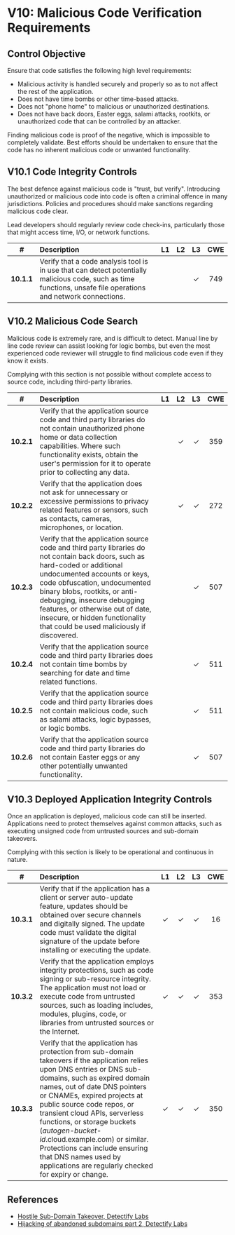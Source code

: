 # V10: Malicious Code Verification Requirements

## Control Objective

Ensure that code satisfies the following high level requirements:

* Malicious activity is handled securely and properly so as to not affect the rest of the application.
* Does not have time bombs or other time-based attacks.
* Does not "phone home" to malicious or unauthorized destinations.
* Does not have back doors, Easter eggs, salami attacks, rootkits, or unauthorized code that can be controlled by an attacker.

Finding malicious code is proof of the negative, which is impossible to completely validate. Best efforts should be undertaken to ensure that the code has no inherent malicious code or unwanted functionality.

## V10.1 Code Integrity Controls

The best defence against malicious code is "trust, but verify". Introducing unauthorized or malicious code into code is often a criminal offence in many jurisdictions. Policies and procedures should make sanctions regarding malicious code clear.

Lead developers should regularly review code check-ins, particularly those that might access time, I/O, or network functions.

| # | Description | L1 | L2 | L3 | CWE |
| :---: | :--- | :---: | :---:| :---: | :---: |
| **10.1.1** | Verify that a code analysis tool is in use that can detect potentially malicious code, such as time functions, unsafe file operations and network connections. | | | ✓ | 749 |

## V10.2 Malicious Code Search

Malicious code is extremely rare, and is difficult to detect. Manual line by line code review can assist looking for logic bombs, but even the most experienced code reviewer will struggle to find malicious code even if they know it exists.

Complying with this section is not possible without complete access to source code, including third-party libraries.

| # | Description | L1 | L2 | L3 | CWE |
| :---: | :--- | :---: | :---:| :---: | :---: |
| **10.2.1** | Verify that the application source code and third party libraries do not contain unauthorized phone home or data collection capabilities. Where such functionality exists, obtain the user's permission for it to operate prior to collecting any data. | | ✓ | ✓ | 359 |
| **10.2.2** | Verify that the application does not ask for unnecessary or excessive permissions to privacy related features or sensors, such as contacts, cameras, microphones, or location. | | ✓ | ✓ | 272 |
| **10.2.3** | Verify that the application source code and third party libraries do not contain back doors, such as hard-coded or additional undocumented accounts or keys, code obfuscation, undocumented binary blobs, rootkits, or anti-debugging, insecure debugging features, or otherwise out of date, insecure, or hidden functionality that could be used maliciously if discovered. | | | ✓ | 507 |
| **10.2.4** | Verify that the application source code and third party libraries does not contain time bombs by searching for date and time related functions. | | | ✓ | 511 |
| **10.2.5** | Verify that the application source code and third party libraries does not contain malicious code, such as salami attacks, logic bypasses, or logic bombs. | | | ✓ | 511 |
| **10.2.6** | Verify that the application source code and third party libraries do not contain Easter eggs or any other potentially unwanted functionality. | | | ✓ | 507 |

## V10.3 Deployed Application Integrity Controls

Once an application is deployed, malicious code can still be inserted. Applications need to protect themselves against common attacks, such as executing unsigned code from untrusted sources and sub-domain takeovers.

Complying with this section is likely to be operational and continuous in nature.

| # | Description | L1 | L2 | L3 | CWE |
| :---: | :--- | :---: | :---:| :---: | :---: |
| **10.3.1** | Verify that if the application has a client or server auto-update feature, updates should be obtained over secure channels and digitally signed. The update code must validate the digital signature of the update before installing or executing the update. | ✓ | ✓ | ✓ | 16 |
| **10.3.2** | Verify that the application employs integrity protections, such as code signing or sub-resource integrity. The application must not load or execute code from untrusted sources, such as loading includes, modules, plugins, code, or libraries from untrusted sources or the Internet. | ✓ | ✓ | ✓ | 353 |
| **10.3.3** | Verify that the application has protection from sub-domain takeovers if the application relies upon DNS entries or DNS sub-domains, such as expired domain names, out of date DNS pointers or CNAMEs, expired projects at public source code repos, or transient cloud APIs, serverless functions, or storage buckets (*autogen-bucket-id*.cloud.example.com) or similar. Protections can include ensuring that DNS names used by applications are regularly checked for expiry or change. | ✓ | ✓ | ✓ | 350 |

## References

* [Hostile Sub-Domain Takeover, Detectify Labs](https://labs.detectify.com/2014/10/21/hostile-subdomain-takeover-using-herokugithubdesk-more/)
* [Hijacking of abandoned subdomains part 2, Detectify Labs](https://labs.detectify.com/2014/12/08/hijacking-of-abandoned-subdomains-part-2/)
